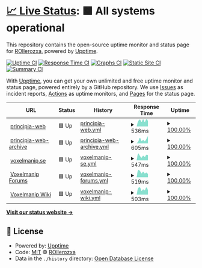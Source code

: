 # [📈 Live Status](https://status.principia-web.se): <!--live status--> **🟩 All systems operational**

This repository contains the open-source uptime monitor and status page for [ROllerozxa](https://voxelmanip.se), powered by [Upptime](https://github.com/upptime/upptime).

[![Uptime CI](https://github.com/rollerozxa/uptime-test/workflows/Uptime%20CI/badge.svg)](https://github.com/rollerozxa/uptime-test/actions?query=workflow%3A%22Uptime+CI%22)
[![Response Time CI](https://github.com/rollerozxa/uptime-test/workflows/Response%20Time%20CI/badge.svg)](https://github.com/rollerozxa/uptime-test/actions?query=workflow%3A%22Response+Time+CI%22)
[![Graphs CI](https://github.com/rollerozxa/uptime-test/workflows/Graphs%20CI/badge.svg)](https://github.com/rollerozxa/uptime-test/actions?query=workflow%3A%22Graphs+CI%22)
[![Static Site CI](https://github.com/rollerozxa/uptime-test/workflows/Static%20Site%20CI/badge.svg)](https://github.com/rollerozxa/uptime-test/actions?query=workflow%3A%22Static+Site+CI%22)
[![Summary CI](https://github.com/rollerozxa/uptime-test/workflows/Summary%20CI/badge.svg)](https://github.com/rollerozxa/uptime-test/actions?query=workflow%3A%22Summary+CI%22)

With [Upptime](https://upptime.js.org), you can get your own unlimited and free uptime monitor and status page, powered entirely by a GitHub repository. We use [Issues](https://github.com/rollerozxa/uptime-test/issues) as incident reports, [Actions](https://github.com/rollerozxa/uptime-test/actions) as uptime monitors, and [Pages](https://status.principia-web.se) for the status page.

<!--start: status pages-->
<!-- This summary is generated by Upptime (https://github.com/upptime/upptime) -->
<!-- Do not edit this manually, your changes will be overwritten -->
<!-- prettier-ignore -->
| URL | Status | History | Response Time | Uptime |
| --- | ------ | ------- | ------------- | ------ |
| <img alt="" src="https://icons.duckduckgo.com/ip3/principia-web.se.ico" height="13"> [principia-web](https://principia-web.se) | 🟩 Up | [principia-web.yml](https://github.com/rollerozxa/uptime-test/commits/HEAD/history/principia-web.yml) | <details><summary><img alt="Response time graph" src="./graphs/principia-web/response-time-week.png" height="20"> 536ms</summary><br><a href="https://status.voxelmanip.se/history/principia-web"><img alt="Response time 567" src="https://img.shields.io/endpoint?url=https%3A%2F%2Fraw.githubusercontent.com%2Frollerozxa%2Fuptime-test%2FHEAD%2Fapi%2Fprincipia-web%2Fresponse-time.json"></a><br><a href="https://status.voxelmanip.se/history/principia-web"><img alt="24-hour response time 506" src="https://img.shields.io/endpoint?url=https%3A%2F%2Fraw.githubusercontent.com%2Frollerozxa%2Fuptime-test%2FHEAD%2Fapi%2Fprincipia-web%2Fresponse-time-day.json"></a><br><a href="https://status.voxelmanip.se/history/principia-web"><img alt="7-day response time 536" src="https://img.shields.io/endpoint?url=https%3A%2F%2Fraw.githubusercontent.com%2Frollerozxa%2Fuptime-test%2FHEAD%2Fapi%2Fprincipia-web%2Fresponse-time-week.json"></a><br><a href="https://status.voxelmanip.se/history/principia-web"><img alt="30-day response time 544" src="https://img.shields.io/endpoint?url=https%3A%2F%2Fraw.githubusercontent.com%2Frollerozxa%2Fuptime-test%2FHEAD%2Fapi%2Fprincipia-web%2Fresponse-time-month.json"></a><br><a href="https://status.voxelmanip.se/history/principia-web"><img alt="1-year response time 567" src="https://img.shields.io/endpoint?url=https%3A%2F%2Fraw.githubusercontent.com%2Frollerozxa%2Fuptime-test%2FHEAD%2Fapi%2Fprincipia-web%2Fresponse-time-year.json"></a></details> | <details><summary><a href="https://status.voxelmanip.se/history/principia-web">100.00%</a></summary><a href="https://status.voxelmanip.se/history/principia-web"><img alt="All-time uptime 100.00%" src="https://img.shields.io/endpoint?url=https%3A%2F%2Fraw.githubusercontent.com%2Frollerozxa%2Fuptime-test%2FHEAD%2Fapi%2Fprincipia-web%2Fuptime.json"></a><br><a href="https://status.voxelmanip.se/history/principia-web"><img alt="24-hour uptime 100.00%" src="https://img.shields.io/endpoint?url=https%3A%2F%2Fraw.githubusercontent.com%2Frollerozxa%2Fuptime-test%2FHEAD%2Fapi%2Fprincipia-web%2Fuptime-day.json"></a><br><a href="https://status.voxelmanip.se/history/principia-web"><img alt="7-day uptime 100.00%" src="https://img.shields.io/endpoint?url=https%3A%2F%2Fraw.githubusercontent.com%2Frollerozxa%2Fuptime-test%2FHEAD%2Fapi%2Fprincipia-web%2Fuptime-week.json"></a><br><a href="https://status.voxelmanip.se/history/principia-web"><img alt="30-day uptime 100.00%" src="https://img.shields.io/endpoint?url=https%3A%2F%2Fraw.githubusercontent.com%2Frollerozxa%2Fuptime-test%2FHEAD%2Fapi%2Fprincipia-web%2Fuptime-month.json"></a><br><a href="https://status.voxelmanip.se/history/principia-web"><img alt="1-year uptime 100.00%" src="https://img.shields.io/endpoint?url=https%3A%2F%2Fraw.githubusercontent.com%2Frollerozxa%2Fuptime-test%2FHEAD%2Fapi%2Fprincipia-web%2Fuptime-year.json"></a></details>
| <img alt="" src="https://icons.duckduckgo.com/ip3/archive.principia-web.se.ico" height="13"> [principia-web-archive](https://archive.principia-web.se) | 🟩 Up | [principia-web-archive.yml](https://github.com/rollerozxa/uptime-test/commits/HEAD/history/principia-web-archive.yml) | <details><summary><img alt="Response time graph" src="./graphs/principia-web-archive/response-time-week.png" height="20"> 605ms</summary><br><a href="https://status.voxelmanip.se/history/principia-web-archive"><img alt="Response time 493" src="https://img.shields.io/endpoint?url=https%3A%2F%2Fraw.githubusercontent.com%2Frollerozxa%2Fuptime-test%2FHEAD%2Fapi%2Fprincipia-web-archive%2Fresponse-time.json"></a><br><a href="https://status.voxelmanip.se/history/principia-web-archive"><img alt="24-hour response time 1157" src="https://img.shields.io/endpoint?url=https%3A%2F%2Fraw.githubusercontent.com%2Frollerozxa%2Fuptime-test%2FHEAD%2Fapi%2Fprincipia-web-archive%2Fresponse-time-day.json"></a><br><a href="https://status.voxelmanip.se/history/principia-web-archive"><img alt="7-day response time 605" src="https://img.shields.io/endpoint?url=https%3A%2F%2Fraw.githubusercontent.com%2Frollerozxa%2Fuptime-test%2FHEAD%2Fapi%2Fprincipia-web-archive%2Fresponse-time-week.json"></a><br><a href="https://status.voxelmanip.se/history/principia-web-archive"><img alt="30-day response time 526" src="https://img.shields.io/endpoint?url=https%3A%2F%2Fraw.githubusercontent.com%2Frollerozxa%2Fuptime-test%2FHEAD%2Fapi%2Fprincipia-web-archive%2Fresponse-time-month.json"></a><br><a href="https://status.voxelmanip.se/history/principia-web-archive"><img alt="1-year response time 493" src="https://img.shields.io/endpoint?url=https%3A%2F%2Fraw.githubusercontent.com%2Frollerozxa%2Fuptime-test%2FHEAD%2Fapi%2Fprincipia-web-archive%2Fresponse-time-year.json"></a></details> | <details><summary><a href="https://status.voxelmanip.se/history/principia-web-archive">100.00%</a></summary><a href="https://status.voxelmanip.se/history/principia-web-archive"><img alt="All-time uptime 100.00%" src="https://img.shields.io/endpoint?url=https%3A%2F%2Fraw.githubusercontent.com%2Frollerozxa%2Fuptime-test%2FHEAD%2Fapi%2Fprincipia-web-archive%2Fuptime.json"></a><br><a href="https://status.voxelmanip.se/history/principia-web-archive"><img alt="24-hour uptime 100.00%" src="https://img.shields.io/endpoint?url=https%3A%2F%2Fraw.githubusercontent.com%2Frollerozxa%2Fuptime-test%2FHEAD%2Fapi%2Fprincipia-web-archive%2Fuptime-day.json"></a><br><a href="https://status.voxelmanip.se/history/principia-web-archive"><img alt="7-day uptime 100.00%" src="https://img.shields.io/endpoint?url=https%3A%2F%2Fraw.githubusercontent.com%2Frollerozxa%2Fuptime-test%2FHEAD%2Fapi%2Fprincipia-web-archive%2Fuptime-week.json"></a><br><a href="https://status.voxelmanip.se/history/principia-web-archive"><img alt="30-day uptime 100.00%" src="https://img.shields.io/endpoint?url=https%3A%2F%2Fraw.githubusercontent.com%2Frollerozxa%2Fuptime-test%2FHEAD%2Fapi%2Fprincipia-web-archive%2Fuptime-month.json"></a><br><a href="https://status.voxelmanip.se/history/principia-web-archive"><img alt="1-year uptime 100.00%" src="https://img.shields.io/endpoint?url=https%3A%2F%2Fraw.githubusercontent.com%2Frollerozxa%2Fuptime-test%2FHEAD%2Fapi%2Fprincipia-web-archive%2Fuptime-year.json"></a></details>
| <img alt="" src="https://icons.duckduckgo.com/ip3/voxelmanip.se.ico" height="13"> [voxelmanip.se](https://voxelmanip.se) | 🟩 Up | [voxelmanip-se.yml](https://github.com/rollerozxa/uptime-test/commits/HEAD/history/voxelmanip-se.yml) | <details><summary><img alt="Response time graph" src="./graphs/voxelmanip-se/response-time-week.png" height="20"> 547ms</summary><br><a href="https://status.voxelmanip.se/history/voxelmanip-se"><img alt="Response time 447" src="https://img.shields.io/endpoint?url=https%3A%2F%2Fraw.githubusercontent.com%2Frollerozxa%2Fuptime-test%2FHEAD%2Fapi%2Fvoxelmanip-se%2Fresponse-time.json"></a><br><a href="https://status.voxelmanip.se/history/voxelmanip-se"><img alt="24-hour response time 620" src="https://img.shields.io/endpoint?url=https%3A%2F%2Fraw.githubusercontent.com%2Frollerozxa%2Fuptime-test%2FHEAD%2Fapi%2Fvoxelmanip-se%2Fresponse-time-day.json"></a><br><a href="https://status.voxelmanip.se/history/voxelmanip-se"><img alt="7-day response time 547" src="https://img.shields.io/endpoint?url=https%3A%2F%2Fraw.githubusercontent.com%2Frollerozxa%2Fuptime-test%2FHEAD%2Fapi%2Fvoxelmanip-se%2Fresponse-time-week.json"></a><br><a href="https://status.voxelmanip.se/history/voxelmanip-se"><img alt="30-day response time 449" src="https://img.shields.io/endpoint?url=https%3A%2F%2Fraw.githubusercontent.com%2Frollerozxa%2Fuptime-test%2FHEAD%2Fapi%2Fvoxelmanip-se%2Fresponse-time-month.json"></a><br><a href="https://status.voxelmanip.se/history/voxelmanip-se"><img alt="1-year response time 447" src="https://img.shields.io/endpoint?url=https%3A%2F%2Fraw.githubusercontent.com%2Frollerozxa%2Fuptime-test%2FHEAD%2Fapi%2Fvoxelmanip-se%2Fresponse-time-year.json"></a></details> | <details><summary><a href="https://status.voxelmanip.se/history/voxelmanip-se">100.00%</a></summary><a href="https://status.voxelmanip.se/history/voxelmanip-se"><img alt="All-time uptime 100.00%" src="https://img.shields.io/endpoint?url=https%3A%2F%2Fraw.githubusercontent.com%2Frollerozxa%2Fuptime-test%2FHEAD%2Fapi%2Fvoxelmanip-se%2Fuptime.json"></a><br><a href="https://status.voxelmanip.se/history/voxelmanip-se"><img alt="24-hour uptime 100.00%" src="https://img.shields.io/endpoint?url=https%3A%2F%2Fraw.githubusercontent.com%2Frollerozxa%2Fuptime-test%2FHEAD%2Fapi%2Fvoxelmanip-se%2Fuptime-day.json"></a><br><a href="https://status.voxelmanip.se/history/voxelmanip-se"><img alt="7-day uptime 100.00%" src="https://img.shields.io/endpoint?url=https%3A%2F%2Fraw.githubusercontent.com%2Frollerozxa%2Fuptime-test%2FHEAD%2Fapi%2Fvoxelmanip-se%2Fuptime-week.json"></a><br><a href="https://status.voxelmanip.se/history/voxelmanip-se"><img alt="30-day uptime 100.00%" src="https://img.shields.io/endpoint?url=https%3A%2F%2Fraw.githubusercontent.com%2Frollerozxa%2Fuptime-test%2FHEAD%2Fapi%2Fvoxelmanip-se%2Fuptime-month.json"></a><br><a href="https://status.voxelmanip.se/history/voxelmanip-se"><img alt="1-year uptime 100.00%" src="https://img.shields.io/endpoint?url=https%3A%2F%2Fraw.githubusercontent.com%2Frollerozxa%2Fuptime-test%2FHEAD%2Fapi%2Fvoxelmanip-se%2Fuptime-year.json"></a></details>
| <img alt="" src="https://icons.duckduckgo.com/ip3/forum.voxelmanip.se.ico" height="13"> [Voxelmanip Forums](https://forum.voxelmanip.se) | 🟩 Up | [voxelmanip-forums.yml](https://github.com/rollerozxa/uptime-test/commits/HEAD/history/voxelmanip-forums.yml) | <details><summary><img alt="Response time graph" src="./graphs/voxelmanip-forums/response-time-week.png" height="20"> 519ms</summary><br><a href="https://status.voxelmanip.se/history/voxelmanip-forums"><img alt="Response time 470" src="https://img.shields.io/endpoint?url=https%3A%2F%2Fraw.githubusercontent.com%2Frollerozxa%2Fuptime-test%2FHEAD%2Fapi%2Fvoxelmanip-forums%2Fresponse-time.json"></a><br><a href="https://status.voxelmanip.se/history/voxelmanip-forums"><img alt="24-hour response time 325" src="https://img.shields.io/endpoint?url=https%3A%2F%2Fraw.githubusercontent.com%2Frollerozxa%2Fuptime-test%2FHEAD%2Fapi%2Fvoxelmanip-forums%2Fresponse-time-day.json"></a><br><a href="https://status.voxelmanip.se/history/voxelmanip-forums"><img alt="7-day response time 519" src="https://img.shields.io/endpoint?url=https%3A%2F%2Fraw.githubusercontent.com%2Frollerozxa%2Fuptime-test%2FHEAD%2Fapi%2Fvoxelmanip-forums%2Fresponse-time-week.json"></a><br><a href="https://status.voxelmanip.se/history/voxelmanip-forums"><img alt="30-day response time 458" src="https://img.shields.io/endpoint?url=https%3A%2F%2Fraw.githubusercontent.com%2Frollerozxa%2Fuptime-test%2FHEAD%2Fapi%2Fvoxelmanip-forums%2Fresponse-time-month.json"></a><br><a href="https://status.voxelmanip.se/history/voxelmanip-forums"><img alt="1-year response time 470" src="https://img.shields.io/endpoint?url=https%3A%2F%2Fraw.githubusercontent.com%2Frollerozxa%2Fuptime-test%2FHEAD%2Fapi%2Fvoxelmanip-forums%2Fresponse-time-year.json"></a></details> | <details><summary><a href="https://status.voxelmanip.se/history/voxelmanip-forums">100.00%</a></summary><a href="https://status.voxelmanip.se/history/voxelmanip-forums"><img alt="All-time uptime 100.00%" src="https://img.shields.io/endpoint?url=https%3A%2F%2Fraw.githubusercontent.com%2Frollerozxa%2Fuptime-test%2FHEAD%2Fapi%2Fvoxelmanip-forums%2Fuptime.json"></a><br><a href="https://status.voxelmanip.se/history/voxelmanip-forums"><img alt="24-hour uptime 100.00%" src="https://img.shields.io/endpoint?url=https%3A%2F%2Fraw.githubusercontent.com%2Frollerozxa%2Fuptime-test%2FHEAD%2Fapi%2Fvoxelmanip-forums%2Fuptime-day.json"></a><br><a href="https://status.voxelmanip.se/history/voxelmanip-forums"><img alt="7-day uptime 100.00%" src="https://img.shields.io/endpoint?url=https%3A%2F%2Fraw.githubusercontent.com%2Frollerozxa%2Fuptime-test%2FHEAD%2Fapi%2Fvoxelmanip-forums%2Fuptime-week.json"></a><br><a href="https://status.voxelmanip.se/history/voxelmanip-forums"><img alt="30-day uptime 100.00%" src="https://img.shields.io/endpoint?url=https%3A%2F%2Fraw.githubusercontent.com%2Frollerozxa%2Fuptime-test%2FHEAD%2Fapi%2Fvoxelmanip-forums%2Fuptime-month.json"></a><br><a href="https://status.voxelmanip.se/history/voxelmanip-forums"><img alt="1-year uptime 100.00%" src="https://img.shields.io/endpoint?url=https%3A%2F%2Fraw.githubusercontent.com%2Frollerozxa%2Fuptime-test%2FHEAD%2Fapi%2Fvoxelmanip-forums%2Fuptime-year.json"></a></details>
| <img alt="" src="https://icons.duckduckgo.com/ip3/wiki.voxelmanip.se.ico" height="13"> [Voxelmanip Wiki](https://wiki.voxelmanip.se) | 🟩 Up | [voxelmanip-wiki.yml](https://github.com/rollerozxa/uptime-test/commits/HEAD/history/voxelmanip-wiki.yml) | <details><summary><img alt="Response time graph" src="./graphs/voxelmanip-wiki/response-time-week.png" height="20"> 503ms</summary><br><a href="https://status.voxelmanip.se/history/voxelmanip-wiki"><img alt="Response time 459" src="https://img.shields.io/endpoint?url=https%3A%2F%2Fraw.githubusercontent.com%2Frollerozxa%2Fuptime-test%2FHEAD%2Fapi%2Fvoxelmanip-wiki%2Fresponse-time.json"></a><br><a href="https://status.voxelmanip.se/history/voxelmanip-wiki"><img alt="24-hour response time 398" src="https://img.shields.io/endpoint?url=https%3A%2F%2Fraw.githubusercontent.com%2Frollerozxa%2Fuptime-test%2FHEAD%2Fapi%2Fvoxelmanip-wiki%2Fresponse-time-day.json"></a><br><a href="https://status.voxelmanip.se/history/voxelmanip-wiki"><img alt="7-day response time 503" src="https://img.shields.io/endpoint?url=https%3A%2F%2Fraw.githubusercontent.com%2Frollerozxa%2Fuptime-test%2FHEAD%2Fapi%2Fvoxelmanip-wiki%2Fresponse-time-week.json"></a><br><a href="https://status.voxelmanip.se/history/voxelmanip-wiki"><img alt="30-day response time 447" src="https://img.shields.io/endpoint?url=https%3A%2F%2Fraw.githubusercontent.com%2Frollerozxa%2Fuptime-test%2FHEAD%2Fapi%2Fvoxelmanip-wiki%2Fresponse-time-month.json"></a><br><a href="https://status.voxelmanip.se/history/voxelmanip-wiki"><img alt="1-year response time 459" src="https://img.shields.io/endpoint?url=https%3A%2F%2Fraw.githubusercontent.com%2Frollerozxa%2Fuptime-test%2FHEAD%2Fapi%2Fvoxelmanip-wiki%2Fresponse-time-year.json"></a></details> | <details><summary><a href="https://status.voxelmanip.se/history/voxelmanip-wiki">100.00%</a></summary><a href="https://status.voxelmanip.se/history/voxelmanip-wiki"><img alt="All-time uptime 100.00%" src="https://img.shields.io/endpoint?url=https%3A%2F%2Fraw.githubusercontent.com%2Frollerozxa%2Fuptime-test%2FHEAD%2Fapi%2Fvoxelmanip-wiki%2Fuptime.json"></a><br><a href="https://status.voxelmanip.se/history/voxelmanip-wiki"><img alt="24-hour uptime 100.00%" src="https://img.shields.io/endpoint?url=https%3A%2F%2Fraw.githubusercontent.com%2Frollerozxa%2Fuptime-test%2FHEAD%2Fapi%2Fvoxelmanip-wiki%2Fuptime-day.json"></a><br><a href="https://status.voxelmanip.se/history/voxelmanip-wiki"><img alt="7-day uptime 100.00%" src="https://img.shields.io/endpoint?url=https%3A%2F%2Fraw.githubusercontent.com%2Frollerozxa%2Fuptime-test%2FHEAD%2Fapi%2Fvoxelmanip-wiki%2Fuptime-week.json"></a><br><a href="https://status.voxelmanip.se/history/voxelmanip-wiki"><img alt="30-day uptime 100.00%" src="https://img.shields.io/endpoint?url=https%3A%2F%2Fraw.githubusercontent.com%2Frollerozxa%2Fuptime-test%2FHEAD%2Fapi%2Fvoxelmanip-wiki%2Fuptime-month.json"></a><br><a href="https://status.voxelmanip.se/history/voxelmanip-wiki"><img alt="1-year uptime 100.00%" src="https://img.shields.io/endpoint?url=https%3A%2F%2Fraw.githubusercontent.com%2Frollerozxa%2Fuptime-test%2FHEAD%2Fapi%2Fvoxelmanip-wiki%2Fuptime-year.json"></a></details>

<!--end: status pages-->

[**Visit our status website →**](https://status.principia-web.se)

## 📄 License

- Powered by: [Upptime](https://github.com/upptime/upptime)
- Code: [MIT](./LICENSE) © [ROllerozxa](https://voxelmanip.se)
- Data in the `./history` directory: [Open Database License](https://opendatacommons.org/licenses/odbl/1-0/)

